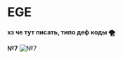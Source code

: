 # EGE 
**хз че тут писать, типо деф коды 🌪**

**№7**
![№7](C:\Users\iljakir\PycharmProjects\EGE\777.png)

